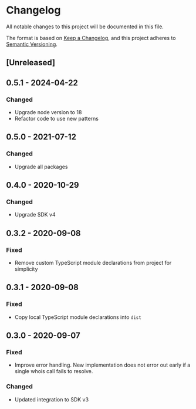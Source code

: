 # Changelog

All notable changes to this project will be documented in this file.

The format is based on [Keep a Changelog](https://keepachangelog.com/en/1.0.0/),
and this project adheres to
[Semantic Versioning](https://semver.org/spec/v2.0.0.html).

## [Unreleased]

## 0.5.1 - 2024-04-22

### Changed

- Upgrade node version to 18
- Refactor code to use new patterns

## 0.5.0 - 2021-07-12

### Changed

- Upgrade all packages

## 0.4.0 - 2020-10-29

### Changed

- Upgrade SDK v4

## 0.3.2 - 2020-09-08

### Fixed

- Remove custom TypeScript module declarations from project for simplicity

## 0.3.1 - 2020-09-08

### Fixed

- Copy local TypeScript module declarations into `dist`

## 0.3.0 - 2020-09-07

### Fixed

- Improve error handling. New implementation does not error out early if a
  single whois call fails to resolve.

### Changed

- Updated integration to SDK v3

